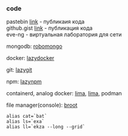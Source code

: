 ### code
pastebin [link](https://pastebin.com/) - публикаия кода   
github.gist [link](https://gist.github.com/) - публикация кода   
eve-ng - виртуальная лаборатория для сети    

mongodb: 
[robomongo](https://robomongo.org/)

docker: 
[lazydocker](https://github.com/jesseduffield/lazydocker)

git: 
[lazygit](https://github.com/jesseduffield/lazygit)  

npm:
[lazynpm](https://github.com/jesseduffield/lazynpm)

containerd, analog docker: [lima](https://gitlab.freedesktop.org/lima), [lima](https://medium.com/nttlabs/containerd-and-lima-39e0b64d2a59), podman  

file manager(console): [broot](https://computingforgeeks.com/broot-easy-directory-trees-navigation-in-linux/)  
```
alias cat=`bat`
alias ls=`exa`
alias ll=`ekza --long --grid`
```
